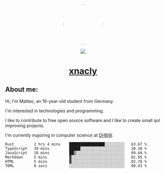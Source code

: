 <p align="center">
  <img style="border-radius: 100px" width="128" height="128" src="https://avatars.githubusercontent.com/u/47723417?v=4"/>
</p>
<p align="center">
  <img src="https://komarev.com/ghpvc/?username=xnacly&&style=flat-square"/>
</p>

<h1 align="center"><a href="https://xnacly.me"> xnacly</a> </h1>

<h2> About me:</h2>

<p>Hi, I'm Matteo, an 19-year-old student from Germany. </p>
<p>I'm interested in technologies and programming.</p>
<p>I like to contribute to free open source software and I like to create small qol improving projects.</p>
<p>I'm currently majoring in computer science at <a href="https://www.dhbw.de/startseite">DHBW</a>.</p>

<!--START_SECTION:waka-->

```text
Rust         2 hrs 4 mins    ████████████████░░░░░░░░░   63.67 %
TypeScript   39 mins         █████░░░░░░░░░░░░░░░░░░░░   20.38 %
JavaScript   18 mins         ██▒░░░░░░░░░░░░░░░░░░░░░░   09.68 %
Markdown     5 mins          ▓░░░░░░░░░░░░░░░░░░░░░░░░   02.95 %
HTML         5 mins          ▓░░░░░░░░░░░░░░░░░░░░░░░░   02.76 %
TOML         0 secs          ░░░░░░░░░░░░░░░░░░░░░░░░░   00.43 %
```

<!--END_SECTION:waka-->
